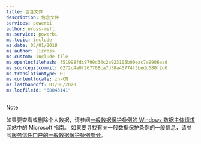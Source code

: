 ```yaml
---
title: 包含文件
description: 包含文件
services: powerbi
author: eross-msft
ms.service: powerbi
ms.topic: include
ms.date: 05/01/2018
ms.author: lizross
ms.custom: include file
ms.openlocfilehash: f51998fdc9799d34c2a923105b00eac7a9906aad
ms.sourcegitcommit: 6272c4a0f267708ca7d38a45774f3bedd680f2d6
ms.translationtype: HT
ms.contentlocale: zh-CN
ms.lasthandoff: 01/06/2020
ms.locfileid: "68843141"
---
```

>[!Note]
>如果要查看或删除个人数据，请参阅[一般数据保护条例的 Windows 数据主体请求](https://docs.microsoft.com/microsoft-365/compliance/gdpr-dsr-windows)网站中的 Microsoft 指南。 如果要寻找有关一般数据保护条例的一般信息，请参阅[服务信任门户的一般数据保护条例部分](https://servicetrust.microsoft.com/ViewPage/GDPRGetStarted)。
